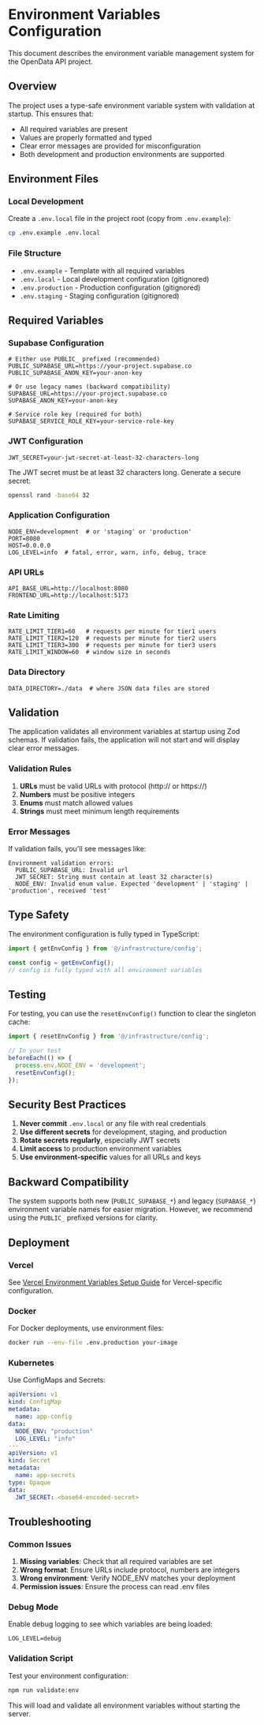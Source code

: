 # Environment Variables Configuration

This document describes the environment variable management system for the OpenData API project.

## Overview

The project uses a type-safe environment variable system with validation at startup. This ensures that:
- All required variables are present
- Values are properly formatted and typed
- Clear error messages are provided for misconfiguration
- Both development and production environments are supported

## Environment Files

### Local Development

Create a `.env.local` file in the project root (copy from `.env.example`):

```bash
cp .env.example .env.local
```

### File Structure

- `.env.example` - Template with all required variables
- `.env.local` - Local development configuration (gitignored)
- `.env.production` - Production configuration (gitignored)
- `.env.staging` - Staging configuration (gitignored)

## Required Variables

### Supabase Configuration

```env
# Either use PUBLIC_ prefixed (recommended)
PUBLIC_SUPABASE_URL=https://your-project.supabase.co
PUBLIC_SUPABASE_ANON_KEY=your-anon-key

# Or use legacy names (backward compatibility)
SUPABASE_URL=https://your-project.supabase.co
SUPABASE_ANON_KEY=your-anon-key

# Service role key (required for both)
SUPABASE_SERVICE_ROLE_KEY=your-service-role-key
```

### JWT Configuration

```env
JWT_SECRET=your-jwt-secret-at-least-32-characters-long
```

The JWT secret must be at least 32 characters long. Generate a secure secret:

```bash
openssl rand -base64 32
```

### Application Configuration

```env
NODE_ENV=development  # or 'staging' or 'production'
PORT=8080
HOST=0.0.0.0
LOG_LEVEL=info  # fatal, error, warn, info, debug, trace
```

### API URLs

```env
API_BASE_URL=http://localhost:8080
FRONTEND_URL=http://localhost:5173
```

### Rate Limiting

```env
RATE_LIMIT_TIER1=60   # requests per minute for tier1 users
RATE_LIMIT_TIER2=120  # requests per minute for tier2 users
RATE_LIMIT_TIER3=300  # requests per minute for tier3 users
RATE_LIMIT_WINDOW=60  # window size in seconds
```

### Data Directory

```env
DATA_DIRECTORY=./data  # where JSON data files are stored
```

## Validation

The application validates all environment variables at startup using Zod schemas. If validation fails, the application will not start and will display clear error messages.

### Validation Rules

1. **URLs** must be valid URLs with protocol (http:// or https://)
2. **Numbers** must be positive integers
3. **Enums** must match allowed values
4. **Strings** must meet minimum length requirements

### Error Messages

If validation fails, you'll see messages like:

```
Environment validation errors:
  PUBLIC_SUPABASE_URL: Invalid url
  JWT_SECRET: String must contain at least 32 character(s)
  NODE_ENV: Invalid enum value. Expected 'development' | 'staging' | 'production', received 'test'
```

## Type Safety

The environment configuration is fully typed in TypeScript:

```typescript
import { getEnvConfig } from '@/infrastructure/config';

const config = getEnvConfig();
// config is fully typed with all environment variables
```

## Testing

For testing, you can use the `resetEnvConfig()` function to clear the singleton cache:

```typescript
import { resetEnvConfig } from '@/infrastructure/config';

// In your test
beforeEach(() => {
  process.env.NODE_ENV = 'development';
  resetEnvConfig();
});
```

## Security Best Practices

1. **Never commit** `.env.local` or any file with real credentials
2. **Use different secrets** for development, staging, and production
3. **Rotate secrets regularly**, especially JWT secrets
4. **Limit access** to production environment variables
5. **Use environment-specific** values for all URLs and keys

## Backward Compatibility

The system supports both new (`PUBLIC_SUPABASE_*`) and legacy (`SUPABASE_*`) environment variable names for easier migration. However, we recommend using the `PUBLIC_` prefixed versions for clarity.

## Deployment

### Vercel

See [Vercel Environment Variables Setup Guide](./vercel-environment-variables.md) for Vercel-specific configuration.

### Docker

For Docker deployments, use environment files:

```bash
docker run --env-file .env.production your-image
```

### Kubernetes

Use ConfigMaps and Secrets:

```yaml
apiVersion: v1
kind: ConfigMap
metadata:
  name: app-config
data:
  NODE_ENV: "production"
  LOG_LEVEL: "info"
---
apiVersion: v1
kind: Secret
metadata:
  name: app-secrets
type: Opaque
data:
  JWT_SECRET: <base64-encoded-secret>
```

## Troubleshooting

### Common Issues

1. **Missing variables**: Check that all required variables are set
2. **Wrong format**: Ensure URLs include protocol, numbers are integers
3. **Wrong environment**: Verify NODE_ENV matches your deployment
4. **Permission issues**: Ensure the process can read .env files

### Debug Mode

Enable debug logging to see which variables are being loaded:

```env
LOG_LEVEL=debug
```

### Validation Script

Test your environment configuration:

```bash
npm run validate:env
```

This will load and validate all environment variables without starting the server.